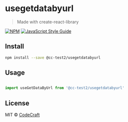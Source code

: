 # usegetdatabyurl

> Made with create-react-library

[![NPM](https://img.shields.io/npm/v/@cc-test2/usegetdatabyurl.svg)](https://www.npmjs.com/package/@cc-test2/usegetdatabyurl) [![JavaScript Style Guide](https://img.shields.io/badge/code_style-standard-brightgreen.svg)](https://standardjs.com)

## Install

```bash
npm install --save @cc-test2/usegetdatabyurl
```

## Usage

```jsx

import useGetDataByUrl from '@cc-test2/usegetdatabyurl'

```

## License

MIT © [CodeCraft](https://github.com/CodeCraft)
